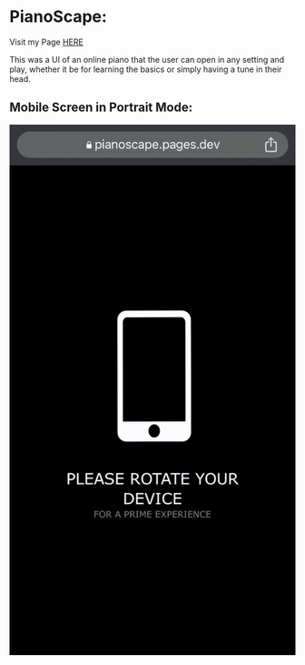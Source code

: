 # PianoScape: 
Visit my Page [HERE](https://pianoscape.pages.dev)

This was a UI of an online piano that the user can open in any setting and play, whether it be for learning the basics or simply having a tune in their head.


## Mobile Screen in Portrait Mode:
![My Image](media/promptOrientation.gif)

